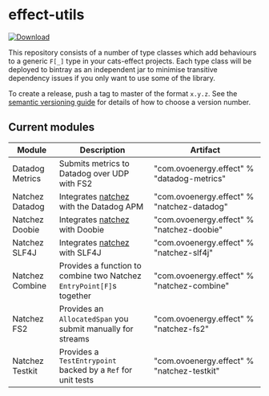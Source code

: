 # effect-utils

[ ![Download](https://api.bintray.com/packages/ovotech/maven/natchez-datadog/images/download.svg) ](https://bintray.com/ovotech/maven/logging/_latestVersion)

This repository consists of a number of type classes which add behaviours to a generic `F[_]` type in your cats-effect projects.
Each type class will be deployed to bintray as an independent jar to minimise transitive dependency issues if you only
want to use some of the library.

To create a release, push a tag to master of the format `x.y.z`. See the [semantic versioning guide](https://semver.org/)
for details of how to choose a version number.

## Current modules

| Module        | Description                                                                    | Artifact
----------------|--------------------------------------------------------------------------------|-----------------------------------------
Datadog Metrics | Submits metrics to Datadog over UDP with FS2                                   | "com.ovoenergy.effect" % "datadog-metrics"
Natchez Datadog | Integrates [natchez](https://github.com/tpolecat/natchez) with the Datadog APM | "com.ovoenergy.effect" % "natchez-datadog"
Natchez Doobie  | Integrates [natchez](https://github.com/tpolecat/natchez) with Doobie          | "com.ovoenergy.effect" % "natchez-doobie"
Natchez SLF4J   | Integrates [natchez](https://github.com/tpolecat/natchez) with SLF4J           | "com.ovoenergy.effect" % "natchez-slf4j"
Natchez Combine | Provides a function to combine two Natchez `EntryPoint[F]`s together           | "com.ovoenergy.effect" % "natchez-combine"
Natchez FS2     | Provides an `AllocatedSpan` you submit manually for streams                    | "com.ovoenergy.effect" % "natchez-fs2"
Natchez Testkit | Provides a `TestEntrypoint` backed by a `Ref` for unit tests                   | "com.ovoenergy.effect" % "natchez-testkit"
